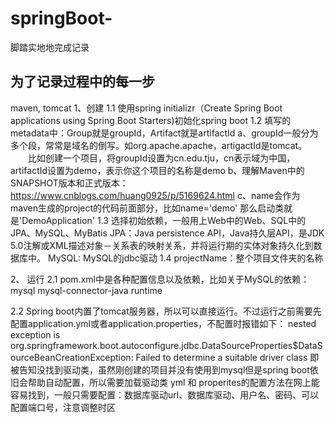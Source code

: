 # springBoot-
脚踏实地地完成记录

为了记录过程中的每一步
------------------------------------------------------------------
maven, tomcat
1、创建
1.1 使用spring initializr（Create Spring Boot applications using Spring Boot Starters)初始化spring boot
1.2 填写的metadata中：Group就是groupId，Artifact就是artifactId
    a、groupId一般分为多个段，常常是域名的倒写。如org.apache.apache，artigactId是tomcat。
　　比如创建一个项目，将groupId设置为cn.edu.tju，cn表示域为中国，artifactId设置为demo，表示你这个项目的名称是demo
    b、理解Maven中的SNAPSHOT版本和正式版本：https://www.cnblogs.com/huang0925/p/5169624.html
	c、name会作为maven生成的project的代码前面部分，比如name='demo' 那么启动类就是'DemoApplication'
1.3 选择初始依赖，一般用上Web中的Web、SQL中的JPA、MySQL、MyBatis
	JPA：Java persistence API，Java持久层API，是JDK 5.0注解或XML描述对象－关系表的映射关系，并将运行期的实体对象持久化到数据库中。
	MySQL: MySQL的jdbc驱动
1.4 projectName：整个项目文件夹的名称

2、 运行
2.1 pom.xml中是各种配置信息以及依赖，比如关于MySQL的依赖：
	<dependency>
        <groupId>mysql</groupId>
        <artifactId>mysql-connector-java</artifactId>
        <scope>runtime</scope>
    </dependency>

2.2 Spring boot内置了tomcat服务器，所以可以直接运行。不过运行之前需要先配置application.yml或者application.properties，不配置时报错如下：
nested exception is org.springframework.boot.autoconfigure.jdbc.DataSourceProperties$DataSourceBeanCreationException: Failed to determine a suitable driver class
即被告知没找到驱动类，虽然刚创建的项目并没有使用到mysql但是spring boot依旧会帮助自动配置，所以需要加载驱动类
yml 和 properites的配置方法在网上能容易找到，一般只需要配置：数据库驱动url、数据库驱动、用户名、密码、可以配置端口号，注意调整时区
